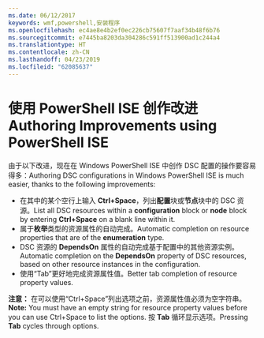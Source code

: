 ```yaml
---
ms.date: 06/12/2017
keywords: wmf,powershell,安装程序
ms.openlocfilehash: ec4ae8e4b2ef0ec226cb75607f7aaf34b48f6b76
ms.sourcegitcommit: e7445ba8203da304286c591ff513900ad1c244a4
ms.translationtype: HT
ms.contentlocale: zh-CN
ms.lasthandoff: 04/23/2019
ms.locfileid: "62085637"
---
```

# <a name="authoring-improvements-using-powershell-ise"></a><span data-ttu-id="440d5-102">使用 PowerShell ISE 创作改进</span><span class="sxs-lookup"><span data-stu-id="440d5-102">Authoring Improvements using PowerShell ISE</span></span>

<span data-ttu-id="440d5-103">由于以下改进，现在在 Windows PowerShell ISE 中创作 DSC 配置的操作要容易得多：</span><span class="sxs-lookup"><span data-stu-id="440d5-103">Authoring DSC configurations in Windows PowerShell ISE is much easier, thanks to the following improvements:</span></span>

- <span data-ttu-id="440d5-104">在其中的某个空行上输入 **Ctrl+Space**，列出**配置**块或**节点**块中的 DSC 资源。</span><span class="sxs-lookup"><span data-stu-id="440d5-104">List all DSC resources within a **configuration** block or **node** block by entering **Ctrl+Space** on a blank line within it.</span></span>
- <span data-ttu-id="440d5-105">属于**枚举**类型的资源属性的自动完成。</span><span class="sxs-lookup"><span data-stu-id="440d5-105">Automatic completion on resource properties that are of the **enumeration** type.</span></span>
- <span data-ttu-id="440d5-106">DSC 资源的 **DependsOn** 属性的自动完成基于配置中的其他资源实例。</span><span class="sxs-lookup"><span data-stu-id="440d5-106">Automatic completion on the **DependsOn** property of DSC resources, based on other resource instances in the configuration.</span></span>
- <span data-ttu-id="440d5-107">使用“Tab”更好地完成资源属性值。</span><span class="sxs-lookup"><span data-stu-id="440d5-107">Better tab completion of resource property values.</span></span>

<span data-ttu-id="440d5-108">**注意：** 在可以使用“Ctrl+Space”列出选项之前，资源属性值必须为空字符串。</span><span class="sxs-lookup"><span data-stu-id="440d5-108">**Note:** You must have an empty string for resource property values before you can use Ctrl+Space to list the options.</span></span> <span data-ttu-id="440d5-109">按 **Tab** 循环显示选项。</span><span class="sxs-lookup"><span data-stu-id="440d5-109">Pressing **Tab** cycles through options.</span></span>
